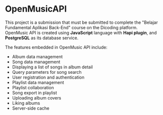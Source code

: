 # OpenMusicAPI

This project is a submission that must be submitted to complete the "Belajar Fundamental Aplikasi Back-End" course on the Dicoding platform. 
OpenMusic API is created using **JavaScript** language with **Hapi plugin**, and **PostgreSQL** as its database service.

The features embedded in OpenMusic API include:
- Album data management
- Song data management
- Displaying a list of songs in album detail
- Query parameters for song search
- User registration and authentication
- Playlist data management
- Playlist collaboration
- Song export in playlist
- Uploading album covers
- Liking albums
- Server-side cache
